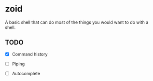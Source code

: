 # zoid
A basic shell that can do most of the things you would want to do with a shell.

## TODO
- [x] Command history
- [ ] Piping
- [ ] Autocomplete

